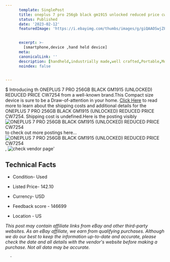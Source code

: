 ```yaml
---
      template: SinglePost
      title: oneplus 7 pro 256gb black gm1915 unlocked reduced price cw7254
      status: Published
      date: '2023-02-12'
      featuredImage: 'https://i.ebayimg.com/thumbs/images/g/giQAAOSwjZFj5b0m/s-l225.jpg'
       

      excerpt: >-
        [smartphone,device ,hand held device]
      meta:
      canonicalLink: ''
      description: [handheld,industrially made,well crafted,Portable,Mobile,Compact,Convenient,Lightweight,Maneuverable,Man-portable,Miniature,Carriable,Hand-held,Light,Holdable,Transportable,Mobile device,Pocket-sized,On-the-go,Wireless,Cordless,Compact size,Convenient size, smartphone,device ,hand held device]
      noindex: false
      

---
```

$
      Introducing th ONEPLUS 7 PRO 256GB BLACK GM1915 (UNLOCKED) REDUCED PRICE CW7254 from a well-known brand.This Compact size device  is sure to be a Draw-of-attention in your home. [Click Here](https://www.ebay.com/itm/304799583671?hash=item46f7788db7%3Ag%3AgiQAAOSwjZFj5b0m&mkevt=1&mkcid=1&mkrid=711-53200-19255-0&campid=%253CePNCampaignId%253E&customid=%253CreferenceId%253E&toolid=10049) to read more to learn about the shipping costs and additional details for the ONEPLUS 7 PRO 256GB BLACK GM1915 (UNLOCKED) REDUCED PRICE CW7254. Shipping cost is undefined.Here is the posting visibly ![ONEPLUS 7 PRO 256GB BLACK GM1915 (UNLOCKED) REDUCED PRICE CW7254](https://i.ebayimg.com/thumbs/images/g/giQAAOSwjZFj5b0m/s-l225.jpg) to check out more postings here... ![ONEPLUS 7 PRO 256GB BLACK GM1915 (UNLOCKED) REDUCED PRICE CW7254](https://i.ebayimg.com/images/g/giQAAOSwjZFj5b0m/s-l1600.jpg), ![check vendor page](https://origin-galleryplus.ebayimg.com/ws/web/304799583671_2_0_1/225x225.jpg,https://origin-galleryplus.ebayimg.com/ws/web/304799583671_3_0_1/225x225.jpg,https://origin-galleryplus.ebayimg.com/ws/web/304799583671_4_0_1/225x225.jpg,https://origin-galleryplus.ebayimg.com/ws/web/304799583671_5_0_1/225x225.jpg,https://origin-galleryplus.ebayimg.com/ws/web/304799583671_6_0_1/225x225.jpg)'

      

 ## Technical Facts 



     
      

 - Condition- Used 


      

 - Listed Price- 142.10 


      

 - Currency- USD 


      

 - Feedback score - 146699 


      

 - Location - US 


      
      

 *_This post may contain affiliate links from eBay and other third-party websites. As an eBay affiliate, we earn from qualifying purchases. Although we do our best to keep the information up-to-date and accurate, please check the date and all details with the vendor's website before making a purchase. Not all data may be accurate._*




      -
